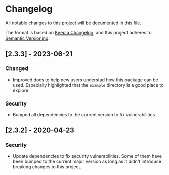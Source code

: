 # Changelog

All notable changes to this project will be documented in this file.

The format is based on [Keep a Changelog](https://keepachangelog.com/en/1.0.0/),
and this project adheres to [Semantic Versioning](https://semver.org/spec/v2.0.0.html).

## [2.3.3] - 2023-06-21

### Changed

* Improved docs to help new users understad how this package can be used. Especially highlighted that the `example` directory is a good place to explore.

### Security

* Bumped all dependencies to the current version to fix vulnerabilities

## [2.3.2] - 2020-04-23

### Security

* Update dependencies to fix security vulnerabilities. Some of them have been bumped to the current major version as long as it didn't introduce breaking changes to this project.
